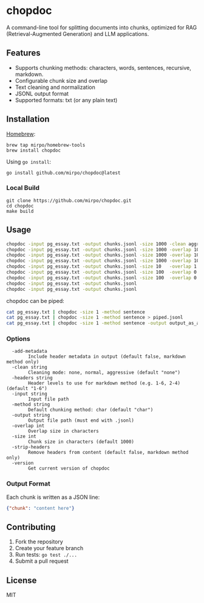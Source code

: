 # chopdoc

A command-line tool for splitting documents into chunks, optimized for RAG (Retrieval-Augmented Generation) and LLM applications.

## Features
- Supports chunking methods: characters, words, sentences, recursive, markdown.
- Configurable chunk size and overlap
- Text cleaning and normalization
- JSONL output format
- Supported formats: txt (or any plain text)

## Installation

[Homebrew](https://brew.sh/):
```shell
brew tap mirpo/homebrew-tools
brew install chopdoc
```

Using `go install`:
```shell
go install github.com/mirpo/chopdoc@latest
```

### Local Build
```shell
git clone https://github.com/mirpo/chopdoc.git
cd chopdoc
make build
```

## Usage

```bash
chopdoc -input pg_essay.txt -output chunks.jsonl -size 1000 -clean aggressive
chopdoc -input pg_essay.txt -output chunks.jsonl -size 1000 -overlap 100
chopdoc -input pg_essay.txt -output chunks.jsonl -size 1000 -overlap 100 -method char -clean aggressive
chopdoc -input pg_essay.txt -output chunks.jsonl -size 1000 -overlap 100 -method word
chopdoc -input pg_essay.txt -output chunks.jsonl -size 10   -overlap 1   -method sentence
chopdoc -input pg_essay.txt -output chunks.jsonl -size 100  -overlap 0   -method recursive
chopdoc -input pg_essay.txt -output chunks.jsonl -size 100  -overlap 0   -method recursive
chopdoc -input pg_essay.txt -output chunks.jsonl                         -method markdown -strip-headers
chopdoc -input pg_essay.txt -output chunks.jsonl                         -method markdown -headers 1-2 -add-metadata
```

chopdoc can be piped:
```bash
cat pg_essay.txt | chopdoc -size 1 -method sentence
cat pg_essay.txt | chopdoc -size 1 -method sentence > piped.jsonl
cat pg_essay.txt | chopdoc -size 1 -method sentence -output output_as_arg.jsonl
```

### Options

```shell
  -add-metadata
        Include header metadata in output (default false, markdown method only)
  -clean string
        Cleaning mode: none, normal, aggressive (default "none")
  -headers string
        Header levels to use for markdown method (e.g. 1-6, 2-4) (default "1-6")
  -input string
        Input file path
  -method string
        Default chunking method: char (default "char")
  -output string
        Output file path (must end with .jsonl)
  -overlap int
        Overlap size in characters
  -size int
        Chunk size in characters (default 1000)
  -strip-headers
        Remove headers from content (default false, markdown method only)
  -version
        Get current version of chopdoc
```

### Output Format

Each chunk is written as a JSON line:
```json
{"chunk": "content here"}
```

## Contributing

1. Fork the repository
2. Create your feature branch
3. Run tests: `go test ./...`
4. Submit a pull request

## License

MIT
